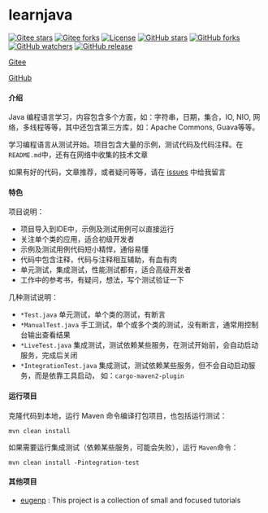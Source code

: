 # learnjava

[![Gitee stars](https://gitee.com/pinweiwan/learnjava/badge/star.svg)](https://gitee.com/pinweiwan/learnjava/stargazers)
[![Gitee forks](https://gitee.com/pinweiwan/learnjava/badge/fork.svg)](https://gitee.com/pinweiwan/learnjava/members)
[![License](https://img.shields.io/github/license/kavahub/learnjava.svg)](https://github.com/kavahub/learnjava/blob/main/LICENSE)
[![GitHub stars](https://img.shields.io/github/stars/kavahub/learnjava?style=flat-square&logo=GitHub)](https://github.com/kavahub/learnjava/stargazers)
[![GitHub forks](https://img.shields.io/github/forks/kavahub/learnjava?style=flat-square&logo=GitHub)](https://github.com/kavahub/learnjava/network/members)
[![GitHub watchers](https://img.shields.io/github/watchers/kavahub/learnjava?style=flat-square&logo=GitHub)](https://github.com/kavahub/learnjava/watchers)
[![GitHub release](https://img.shields.io/github/release/kavahub/learnjava?style=flat-square&logo=GitHub?color=blu)](https://github.com/kavahub/learnjava/releases)



[Gitee](https://gitee.com/pinweiwan/learnjava)

[GitHub](https://github.com/kavahub/learnjava)

#### 介绍

Java 编程语言学习，内容包含多个方面，如：字符串，日期，集合，IO, NIO, 网络，多线程等等，其中还包含第三方库，如：Apache Commons, Guava等等。

学习编程语言从测试开始。项目包含大量的示例，测试代码及代码注释。在 `README.md`中，还有在网络中收集的技术文章

如果有好的代码，文章推荐，或者疑问等等，请在 [issues](https://gitee.com/pinweiwan/learnjava/issues) 中给我留言

#### 特色

项目说明：
* 项目导入到IDE中，示例及测试用例可以直接运行
* 关注单个类的应用，适合初级开发者
* 示例及测试用例代码短小精悍，通俗易懂
* 代码中包含注释，代码与注释相互辅助，有血有肉
* 单元测试，集成测试，性能测试都有，适合高级开发者
* 工作中的参考书，有疑问，想法，写个测试验证一下

几种测试说明：
* `*Test.java` 单元测试，单个类的测试，有断言
* `*ManualTest.java` 手工测试，单个或多个类的测试，没有断言，通常用控制台输出查看结果
* `*LiveTest.java` 集成测试，测试依赖某些服务，在测试开始前，会自动启动服务，完成后关闭
* `*IntegrationTest.java` 集成测试，测试依赖某些服务，但不会自动启动服务，而是依靠工具启动， 如：`cargo-maven2-plugin`

#### 运行项目

克隆代码到本地，运行 Maven 命令编译打包项目，也包括运行测试：

```text
mvn clean install
```

如果需要运行集成测试（依赖某些服务，可能会失败），运行 `Maven`命令：

```text
mvn clean install -Pintegration-test
```

#### 其他项目

- [eugenp](https://github.com/eugenp/tutorials) : This project is a collection of small and focused tutorials 
